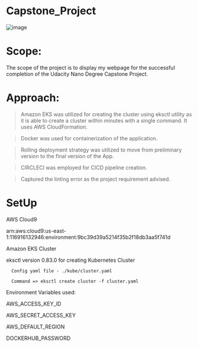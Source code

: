 # Capstone_Project

![image](https://user-images.githubusercontent.com/60229601/154626757-54439171-8251-4a9c-a35d-6a985810e6c3.png)

# Scope: 

The scope of the project is to display my webpage for the successful completion of the Udacity Nano Degree Capstone Project. 

# Approach: 

> Amazon EKS was utilized for creating the cluster using eksctl utility as it is able to create a cluster within minutes with a single command. It uses AWS CloudFormation.

> Docker was used for containerization of the application.

> Rolling deployment strategy was utilized to move from preliminary version to the final version of the App.

> CIRCLECI was employed for CICD pipeline creation.

> Captured the linting error as the project requirement advised. 

# SetUp

AWS Cloud9

arn:aws:cloud9:us-east-1:116916132946:environment:9bc39d39a5214f35b2f18db3aa5f741d

Amazon EKS Cluster 

eksctl version 0.83.0 for creating Kubernetes Cluster

      Config yaml file - ./kube/cluster.yaml

      Command => eksctl create cluster -f cluster.yaml

Environment Variables used:

AWS_ACCESS_KEY_ID

AWS_SECRET_ACCESS_KEY

AWS_DEFAULT_REGION

DOCKERHUB_PASSWORD
